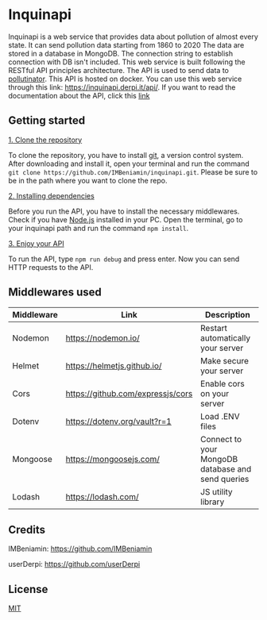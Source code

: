 # Inquinapi

Inquinapi is a web service that provides data about pollution of almost every state. It can send pollution data starting
from 1860 to 2020 The data are stored in a database in MongoDB. The connection string to establish connection with DB
isn't included. This web service is built following the RESTful API principles architecture. The API is used to send
data to [pollutinator](https://github.com/IMBeniamin/pollutinator). This API is hosted on docker. You can use this web
service through this link: https://inquinapi.derpi.it/api/. If you want to read the documentation about the API, click
this [link]("https://www.derpi.it/inquinapi/docs")

## Getting started

<ins>1. Clone the repository </ins>

To clone the repository, you have to install [git](), a version control system. After downloading and install it, open
your terminal and run the command ``git clone https://github.com/IMBeniamin/inquinapi.git``. Please be sure to be in the
path where you want to clone the repo.

<ins>2. Installing dependencies</ins>

Before you run the API, you have to install the necessary middlewares. Check if you
have [Node.js](https://nodejs.org/en/) installed in your PC. Open the terminal, go to your inquinapi path and run the
command
``npm install``.

<ins>3. Enjoy your API</ins>

To run the API, type ``npm run debug`` and press enter. Now you can send HTTP requests to the API.

## Middlewares used

| Middleware | Link                              | Description                                       |
|------------|-----------------------------------|---------------------------------------------------|
| Nodemon    | https://nodemon.io/               | Restart automatically your server                 |
| Helmet     | https://helmetjs.github.io/       | Make secure your server                           |
| Cors       | https://github.com/expressjs/cors | Enable cors on your server                        |
| Dotenv     | https://dotenv.org/vault?r=1      | Load .ENV files                                   |
| Mongoose   | https://mongoosejs.com/           | Connect to your MongoDB database and send queries |
| Lodash     | https://lodash.com/               | JS utility library                                |

## Credits

IMBeniamin: https://github.com/IMBeniamin

userDerpi:  https://github.com/userDerpi

## License

[MIT](https://github.com/IMBeniamin/inquinapi/blob/main/LICENSE)

